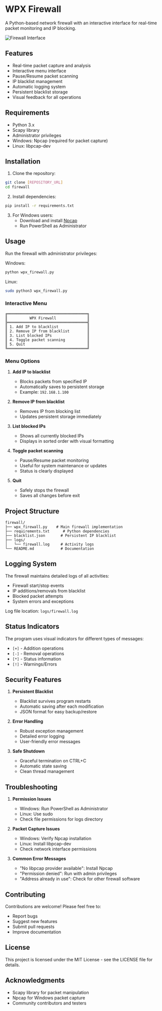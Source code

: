 # WPX Firewall

A Python-based network firewall with an interactive interface for real-time packet monitoring and IP blocking.

![Firewall Interface](docs/interface.png)

## Features

- Real-time packet capture and analysis
- Interactive menu interface
- Pause/Resume packet scanning
- IP blacklist management
- Automatic logging system
- Persistent blacklist storage
- Visual feedback for all operations

## Requirements

- Python 3.x
- Scapy library
- Administrator privileges
- Windows: Npcap (required for packet capture)
- Linux: libpcap-dev

## Installation

1. Clone the repository:

```bash
git clone [REPOSITORY_URL]
cd firewall
```

2. Install dependencies:

```bash
pip install -r requirements.txt
```

3. For Windows users:
   - Download and install [Npcap](https://npcap.com/)
   - Run PowerShell as Administrator

## Usage

Run the firewall with administrator privileges:

Windows:

```bash
python wpx_firewall.py
```

Linux:

```bash
sudo python3 wpx_firewall.py
```

### Interactive Menu

```
╔════════════════════════════════════╗
║          WPX Firewall              ║
╠════════════════════════════════════╣
║ 1. Add IP to blacklist             ║
║ 2. Remove IP from blacklist        ║
║ 3. List blocked IPs                ║
║ 4. Toggle packet scanning          ║
║ 5. Quit                            ║
╚════════════════════════════════════╝
```

### Menu Options

1. **Add IP to blacklist**

   - Blocks packets from specified IP
   - Automatically saves to persistent storage
   - Example: `192.168.1.100`

2. **Remove IP from blacklist**

   - Removes IP from blocking list
   - Updates persistent storage immediately

3. **List blocked IPs**

   - Shows all currently blocked IPs
   - Displays in sorted order with visual formatting

4. **Toggle packet scanning**

   - Pause/Resume packet monitoring
   - Useful for system maintenance or updates
   - Status is clearly displayed

5. **Quit**
   - Safely stops the firewall
   - Saves all changes before exit

## Project Structure

```
firewall/
├── wpx_firewall.py    # Main firewall implementation
├── requirements.txt      # Python dependencies
├── blacklist.json       # Persistent IP blacklist
├── logs/
│   └── firewall.log     # Activity logs
└── README.md            # Documentation
```

## Logging System

The firewall maintains detailed logs of all activities:

- Firewall start/stop events
- IP additions/removals from blacklist
- Blocked packet attempts
- System errors and exceptions

Log file location: `logs/firewall.log`

## Status Indicators

The program uses visual indicators for different types of messages:

- `[+]` - Addition operations
- `[-]` - Removal operations
- `[*]` - Status information
- `[!]` - Warnings/Errors

## Security Features

1. **Persistent Blacklist**

   - Blacklist survives program restarts
   - Automatic saving after each modification
   - JSON format for easy backup/restore

2. **Error Handling**

   - Robust exception management
   - Detailed error logging
   - User-friendly error messages

3. **Safe Shutdown**
   - Graceful termination on CTRL+C
   - Automatic state saving
   - Clean thread management

## Troubleshooting

1. **Permission Issues**

   - Windows: Run PowerShell as Administrator
   - Linux: Use sudo
   - Check file permissions for logs directory

2. **Packet Capture Issues**

   - Windows: Verify Npcap installation
   - Linux: Install libpcap-dev
   - Check network interface permissions

3. **Common Error Messages**
   - "No libpcap provider available": Install Npcap
   - "Permission denied": Run with admin privileges
   - "Address already in use": Check for other firewall software

## Contributing

Contributions are welcome! Please feel free to:

- Report bugs
- Suggest new features
- Submit pull requests
- Improve documentation

## License

This project is licensed under the MIT License - see the LICENSE file for details.

## Acknowledgments

- Scapy library for packet manipulation
- Npcap for Windows packet capture
- Community contributors and testers
